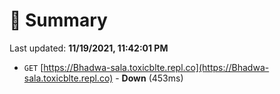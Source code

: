 # 📖 Summary
Last updated: **11/19/2021, 11:42:01 PM**

- `GET` [https://Bhadwa-sala.toxicblte.repl.co](https://Bhadwa-sala.toxicblte.repl.co) - **Down** (453ms)
